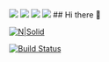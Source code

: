 <img src="https://capsule-render.vercel.app/api?type=waving&color=BDBDC8&height=150&section=header&text=Welcome&nbsp;haracedaily's&nbsp;Github&fontSize=20" />
<img src="https://img.shields.io/badge/JavaScript-FFE880?style=flat-square&logo=javascript&logoColor=white"/>
<img src="https://img.shields.io/badge/Instagram-E4405F?style=flat-square&logo=Instagram&logoColor=white"/>
<img src="https://capsule-render.vercel.app/api?type=waving&color=BDBDC8&height=150&section=footer" />
## Hi there 👋

[![N|Solid](https://cldup.com/dTxpPi9lDf.thumb.png)](https://nodesource.com/products/nsolid)

[![Build Status](https://travis-ci.org/joemccann/dillinger.svg?branch=master)](https://travis-ci.org/joemccann/dillinger)
<!--
**haracedaily/haracedaily** is a ✨ _special_ ✨ repository because its `README.md` (this file) appears on your GitHub profile.

Here are some ideas to get you started:

- 🔭 I’m currently working on ...
- 🌱 I’m currently learning ...
- 👯 I’m looking to collaborate on ...
- 🤔 I’m looking for help with ...
- 💬 Ask me about ...
- 📫 How to reach me: ...
- 😄 Pronouns: ...
- ⚡ Fun fact: ...
-->
